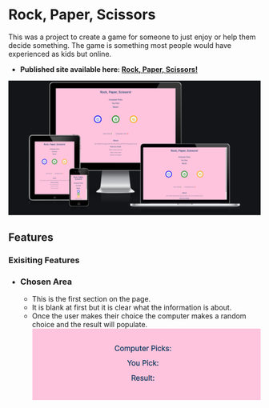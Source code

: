 # Rock, Paper, Scissors

This was a project to create a game for someone to just enjoy or help them decide something. The game is something most people would have experienced as kids but online.

- __Published site available here: [Rock, Paper, Scissors!](https://cwilson1993.github.io/RPS-PP2/)__

![responsive-image](assets/docs/responsive_design.png)

## Features

### Exisiting Features
* ### Chosen Area
    * This is the first section on the page. 
    * It is blank at first but it is clear what the information is about.
    * Once the user makes their choice the computer makes a random choice and the result will populate.
    ![Chosen Section](assets/docs/chosen_section.png)

